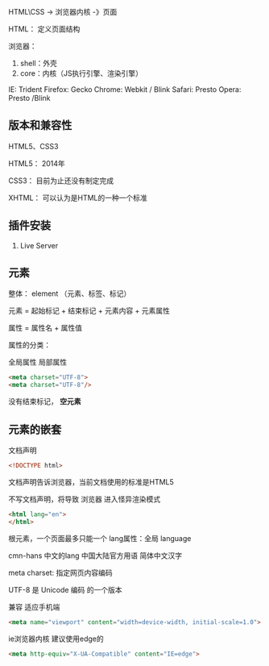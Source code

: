 HTML\CSS -> 浏览器内核 -》页面

HTML：
定义页面结构

浏览器：
1. shell：外壳
2. core：内核（JS执行引擎、渲染引擎）

IE: Trident
Firefox: Gecko
Chrome: Webkit / Blink
Safari: Presto
Opera: Presto /Blink


## 版本和兼容性
HTML5、CSS3

HTML5： 2014年

CSS3： 目前为止还没有制定完成


XHTML： 可以认为是HTML的一种一个标准

## 插件安装
1. Live Server



## 元素

整体： element （元素、标签、标记）

元素 = 起始标记 + 结束标记 + 元素内容 + 元素属性

属性 = 属性名 + 属性值

属性的分类：

全局属性
局部属性

```html
<meta charset="UTF-8">
<meta charset="UTF-8"/>
```
没有结束标记， **空元素**

## 元素的嵌套

文档声明
```html
<!DOCTYPE html>
```
文档声明告诉浏览器，当前文档使用的标准是HTML5

不写文档声明，将导致 浏览器 进入怪异渲染模式

```html
<html lang="en">
</html>
```
根元素，一个页面最多只能一个
lang属性：全局 language 

cmn-hans 中文的lang
中国大陆官方用语
简体中文汉字

meta charset: 指定网页内容编码

UTF-8 是 Unicode 编码 的一个版本

兼容  适应手机端
```html
<meta name="viewport" content="width=device-width, initial-scale=1.0">
```


ie浏览器内核 建议使用edge的
```html
<meta http-equiv="X-UA-Compatible" content="IE=edge">
```



